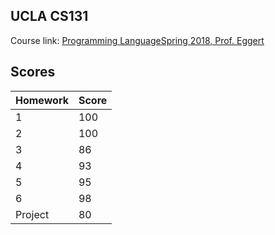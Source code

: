 ## UCLA CS131

Course link: [Programming LanguageSpring 2018, Prof. Eggert](http://web.cs.ucla.edu/classes/spring18/cs131/index.html)

## Scores
Homework | Score
------------ | ----------------
1            | 100
2            | 100
3            | 86 
4            | 93
5            | 95
6            | 98
Project      | 80